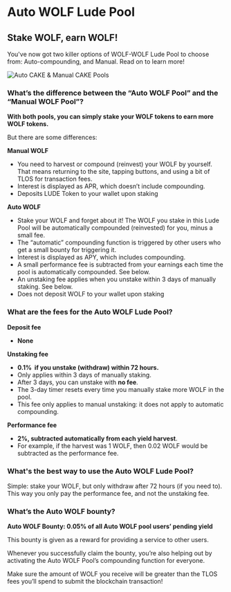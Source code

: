 # Auto WOLF Lude Pool

## Stake WOLF, earn WOLF!

You've now got two killer options of WOLF-WOLF Lude Pool to choose from: Auto-compounding, and Manual. Read on to learn more!

![Auto CAKE & Manual CAKE Pools](<../../.gitbook/assets/auto and manual pools.png>)

### What’s the difference between the “Auto WOLF Pool” and the “Manual WOLF Pool”? <a href="#docs-internal-guid-c4c16237-7fff-3c33-3a56-18ccd8853f86" id="docs-internal-guid-c4c16237-7fff-3c33-3a56-18ccd8853f86"></a>

**With both pools, you can simply stake your WOLF tokens to earn more WOLF tokens.**

But there are some differences:

**Manual WOLF**

* You need to harvest or compound (reinvest) your WOLF by yourself. That means returning to the site, tapping buttons, and using a bit of TLOS for transaction fees.
* Interest is displayed as APR, which doesn’t include compounding.
* Deposits LUDE Token to your wallet upon staking

**Auto WOLF**

* Stake your WOLF and forget about it! The WOLF you stake in this Lude Pool will be automatically compounded (reinvested) for you, minus a small fee.
* The “automatic” compounding function is triggered by other users who get a small bounty for triggering it.
* Interest is displayed as APY, which includes compounding.
* A small performance fee is subtracted from your earnings each time the pool is automatically compounded. See below.
* An unstaking fee applies when you unstake within 3 days of manually staking. See below.
* Does not deposit WOLF to your wallet upon staking

### What are the fees for the Auto WOLF Lude Pool?

**Deposit fee**

* **None**

**Unstaking fee**

* **0.1%  if you unstake (withdraw) within 72 hours.**
* Only applies within 3 days of manually staking.
* After 3 days, you can unstake with **no fee**.
* The 3-day timer resets every time you manually stake more WOLF in the pool.
* This fee only applies to manual unstaking: it does not apply to automatic compounding.

**Performance fee**

* **2%, subtracted automatically from each yield harvest**.
* For example, if the harvest was 1 WOLF, then 0.02 WOLF would be subtracted as the performance fee.

### What's the best way to use the Auto WOLF Lude Pool? <a href="#docs-internal-guid-3b1f91a6-7fff-fc76-976a-3a06bada2520" id="docs-internal-guid-3b1f91a6-7fff-fc76-976a-3a06bada2520"></a>

Simple: stake your WOLF, but only withdraw after 72 hours (if you need to). This way you only pay the performance fee, and not the unstaking fee.

### What’s the Auto WOLF bounty?

**Auto WOLF Bounty: 0.05% of all Auto WOLF pool users’ pending yield**

This bounty is given as a reward for providing a service to other users.

Whenever you successfully claim the bounty, you’re also helping out by activating the Auto WOLF Pool’s compounding function for everyone.

Make sure the amount of WOLF you receive will be greater than the TLOS fees you’ll spend to submit the blockchain transaction!
